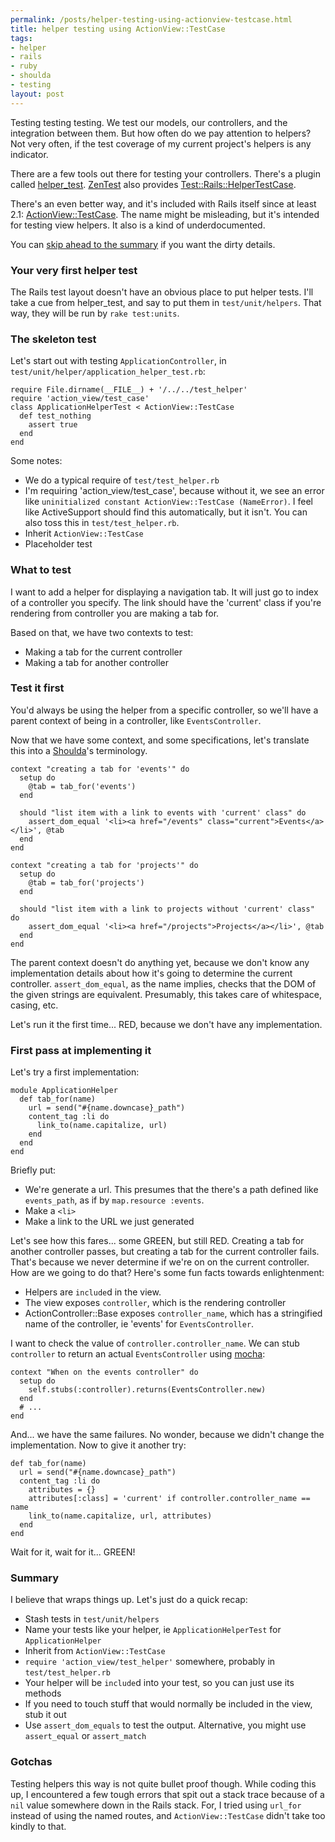 ```yaml
--- 
permalink: /posts/helper-testing-using-actionview-testcase.html
title: helper testing using ActionView::TestCase
tags: 
- helper
- rails
- ruby
- shoulda
- testing
layout: post
---
```

Testing testing testing. We test our models, our controllers, and the integration between them. But how often do we pay attention to helpers? Not very often, if the test coverage of my current project's helpers is any indicator.

There are a few tools out there for testing your controllers. There's a plugin called [helper_test](http://nubyonrails.com/articles/test-your-helpers). [ZenTest](zentest.rubyforge.org/) also provides [Test::Rails::HelperTestCase](http://zentest.rubyforge.org/ZenTest/classes/Test/Rails/HelperTestCase.html).

There's an even better way, and it's included with Rails itself since at least 2.1: [ActionView::TestCase](http://api.rubyonrails.org/classes/ActionView/TestCase.html). The name might be misleading, but it's intended for testing view helpers. It also is a kind of underdocumented.

You can [skip ahead to the summary](#helper_testing_summary) if you want the dirty details.

### Your very first helper test

The Rails test layout doesn't have an obvious place to put helper tests. I'll take a cue from helper_test, and say to put them in `test/unit/helpers`. That way, they will be run by `rake test:units`.

### The skeleton test

Let's start out with testing `ApplicationController`, in `test/unit/helper/application_helper_test.rb`:

<pre><code class="ruby">require File.dirname(__FILE__) + '/../../test_helper'
require 'action_view/test_case'
class ApplicationHelperTest < ActionView::TestCase
  def test_nothing
    assert true
  end
end</code></pre>

Some notes:

 * We do a typical require of `test/test_helper.rb`
 * I'm requiring 'action\_view/test\_case', because without it, we see an error like `uninitialized constant ActionView::TestCase (NameError)`. I feel like ActiveSupport should find this automatically, but it isn't. You can also toss this in `test/test_helper.rb`.
 * Inherit `ActionView::TestCase`
 * Placeholder test
 
### What to test

I want to add a helper for displaying a navigation tab. It will just go to index of a controller you specify. The link should have the 'current' class if you're rendering from controller you are making a tab for.

Based on that, we have two contexts to test:

 * Making a tab for the current controller
 * Making a tab for another controller

### Test it first

You'd always be using the helper from a specific controller, so we'll have a parent context of being in a controller, like `EventsController`.

Now that we have some context, and some specifications, let's translate this into a [Shoulda](http://thoughtbot.com/projects/shoulda)'s terminology.

<pre><code class="ruby">context &quot;creating a tab for 'events'&quot; do
  setup do
    @tab = tab_for('events')
  end

  should &quot;list item with a link to events with 'current' class&quot; do
    assert_dom_equal '&lt;li&gt;&lt;a href=&quot;/events&quot; class=&quot;current&quot;&gt;Events&lt;/a&gt;&lt;/li&gt;', @tab
  end
end

context &quot;creating a tab for 'projects'&quot; do
  setup do
    @tab = tab_for('projects')
  end

  should &quot;list item with a link to projects without 'current' class&quot; do
    assert_dom_equal '&lt;li&gt;&lt;a href=&quot;/projects&quot;&gt;Projects&lt;/a&gt;&lt;/li&gt;', @tab
  end
end</code></pre>

The parent context doesn't do anything yet, because we don't know any implementation details about how it's going to determine the current controller. `assert_dom_equal`, as the name implies, checks that the DOM of the given strings are equivalent. Presumably, this takes care of whitespace, casing, etc.

Let's run it the first time... RED, because we don't have any implementation.

### First pass at implementing it

Let's try a first implementation:

<pre><code class="ruby">module ApplicationHelper
  def tab_for(name)
    url = send(&quot;#{name.downcase}_path&quot;)
    content_tag :li do
      link_to(name.capitalize, url)
    end
  end
end</code></pre>
    
Briefly put:

 * We're generate a url. This presumes that the there's a path defined like `events_path`, as if by `map.resource :events`.
 * Make a `<li>`
  * Make a link to the URL we just generated

Let's see how this fares... some GREEN, but still RED. Creating a tab for another controller passes, but creating a tab for the current controller fails. That's because we never determine if we're on on the current controller. How are we going to do that? Here's some fun facts towards enlightenment:

 * Helpers are `include`d in the view.
 * The view exposes `controller`, which is the rendering controller
 * ActionController::Base exposes `controller_name`, which has a stringified name of the controller, ie 'events' for `EventsController`.
 
I want to check the value of `controller.controller_name`. We can stub `controller` to return an actual `EventsController` using [mocha](http://mocha.rubyforge.org/):

<pre><code class="ruby">context "When on the events controller" do
  setup do
    self.stubs(:controller).returns(EventsController.new)
  end
  # ...
end</code></pre>


And... we have the same failures. No wonder, because we didn't change the implementation. Now to give it another try:

<pre><code class="ruby">def tab_for(name)
  url = send("#{name.downcase}_path")
  content_tag :li do
    attributes = {}
    attributes[:class] = 'current' if controller.controller_name == name
    link_to(name.capitalize, url, attributes)
  end
end</code></pre>
    
Wait for it, wait for it... GREEN!

<h3 id="helper_testing_summary">Summary</h3>

I believe that wraps things up. Let's just do a quick recap:

 * Stash tests in `test/unit/helpers`
 * Name your tests like your helper, ie `ApplicationHelperTest` for `ApplicationHelper`
 * Inherit from `ActionView::TestCase`
 * `require 'action_view/test_helper'` somewhere, probably in `test/test_helper.rb`
 * Your helper will be `include`d into your test, so you can just use its methods
 * If you need to touch stuff that would normally be included in the view, stub it out
 * Use `assert_dom_equals` to test the output. Alternative, you might use `assert_equal` or `assert_match`
 
### Gotchas

Testing helpers this way is not quite bullet proof though. While coding this up, I encountered a few tough errors that spit out a stack trace because of a `nil` value somewhere down in the Rails stack. For, I tried using `url_for` instead of using the named routes, and `ActionView::TestCase` didn't take too kindly to that.